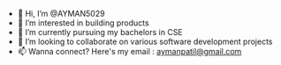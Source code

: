 - 👋 Hi, I’m @AYMAN5029
- 👀 I’m interested in building products
- 🌱 I’m currently pursuing my bachelors in CSE
- 💞️ I’m looking to collaborate on various software development projects
- 📫 Wanna connect? Here's my email : aymanpatil@gmail.com

<!---
AYMAN5029/AYMAN5029 is a ✨ special ✨ repository because its `README.md` (this file) appears on your GitHub profile.
You can click the Preview link to take a look at your changes.
--->
